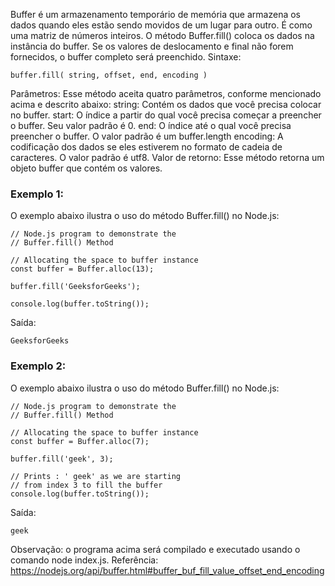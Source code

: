 Buffer é um armazenamento temporário de memória que armazena os dados quando eles estão sendo movidos de um lugar para outro. É como uma matriz de números inteiros. O método Buffer.fill() coloca os dados na instância do buffer. Se os valores de deslocamento e final não forem fornecidos, o buffer completo será preenchido.
Sintaxe:
```
buffer.fill( string, offset, end, encoding )
```

Parâmetros: Esse método aceita quatro parâmetros, conforme mencionado acima e descrito abaixo:
string: Contém os dados que você precisa colocar no buffer.
start: O índice a partir do qual você precisa começar a preencher o buffer. Seu valor padrão é 0.
end: O índice até o qual você precisa preencher o buffer. O valor padrão é um buffer.length
encoding: A codificação dos dados se eles estiverem no formato de cadeia de caracteres. O valor padrão é utf8.
Valor de retorno: Esse método retorna um objeto buffer que contém os valores.

### Exemplo 1:
O exemplo abaixo ilustra o uso do método Buffer.fill() no Node.js:
```node
// Node.js program to demonstrate the
// Buffer.fill() Method

// Allocating the space to buffer instance
const buffer = Buffer.alloc(13);

buffer.fill('GeeksforGeeks');

console.log(buffer.toString());
```
Saída:
```
GeeksforGeeks
```

### Exemplo 2: 
O exemplo abaixo ilustra o uso do método Buffer.fill() no Node.js:
```node
// Node.js program to demonstrate the
// Buffer.fill() Method

// Allocating the space to buffer instance
const buffer = Buffer.alloc(7);

buffer.fill('geek', 3);

// Prints : ' geek' as we are starting
// from index 3 to fill the buffer
console.log(buffer.toString());
```
Saída:
```
geek
```

Observação: o programa acima será compilado e executado usando o comando node index.js.
Referência: https://nodejs.org/api/buffer.html#buffer_buf_fill_value_offset_end_encoding


